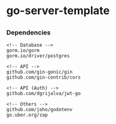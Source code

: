 # go-server-template

##

### Dependencies

```
<!-- Database -->
gorm.io/gorm
gorm.io/driver/postgres

<!-- API -->
github.com/gin-gonic/gin
github.com/gin-contrib/cors

<!-- API (Auth) -->
github.com/dgrijalva/jwt-go

<!-- Others -->
github.com/joho/godotenv
go.uber.org/zap
```

